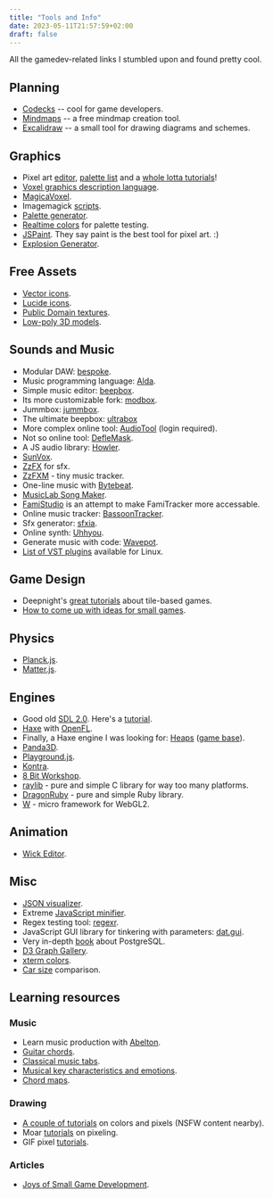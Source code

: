 ```yaml
---
title: "Tools and Info"
date: 2023-05-11T21:57:59+02:00
draft: false
---
```


All the gamedev-related links I stumbled upon and found pretty cool.

## Planning

* [Codecks](https://www.codecks.io/) -- cool for game developers.
* [Mindmaps](https://www.mindmaps.app/) -- a free mindmap creation tool.
* [Excalidraw](https://excalidraw.com/) -- a small tool for drawing diagrams and schemes.

## Graphics

* Pixel art [editor](https://lospec.com/pixel-editor), [palette list](https://lospec.com/palette-list) and a [whole lotta tutorials](https://lospec.com/pixel-art-tutorials)!
* [Voxel graphics description language](https://ldjam.com/events/ludum-dare/41/rogue-party/voxelcode-is-up-and-running).
* [MagicaVoxel](https://ephtracy.github.io/).
* Imagemagick [scripts](http://www.fmwconcepts.com/imagemagick/polarblur/index.php).
* [Palette generator](http://colormind.io/).
* [Realtime colors](https://realtimecolors.com) for palette testing.
* [JSPaint](https://jspaint.app/). They say paint is the best tool for pixel art. :)
* [Explosion Generator](https://explosiongenerator.com/).

## Free Assets

* [Vector icons](https://game-icons.net/).
* [Lucide icons](https://lucide.dev/).
* [Public Domain textures](https://ambientcg.com/).
* [Low-poly 3D models](https://poly.pizza/).

## Sounds and Music

* Modular DAW: [bespoke](https://www.bespokesynth.com/).
* Music programming language: [Alda](https://github.com/alda-lang/alda).
* Simple music editor: [beepbox](https://www.beepbox.co/).
* Its more customizable fork: [modbox](https://moddedbeepbox.github.io/3.0/).
* Jummbox: [jummbox](https://jummbus.bitbucket.io/).
* The ultimate beepbox: [ultrabox](https://ultraabox.github.io/)
* More complex online tool: [AudioTool](https://www.audiotool.com/app) (login required).
* Not so online tool: [DefleMask](http://deflemask.com/).
* A JS audio library: [Howler](https://howlerjs.com/).
* [SunVox](https://www.warmplace.ru/soft/sunvox/).
* [ZzFX](https://killedbyapixel.github.io/ZzFX/) for sfx.
* [ZzFXM](https://keithclark.github.io/ZzFXM/) - tiny music tracker.
* One-line music with [Bytebeat](https://greggman.com/downloads/examples/html5bytebeat/html5bytebeat.html).
* [MusicLab Song Maker](https://musiclab.chromeexperiments.com/Song-Maker/).
* [FamiStudio](https://famistudio.org/) is an attempt to make FamiTracker more accessable.
* Online music tracker: [BassoonTracker](https://www.stef.be/bassoontracker/).
* Sfx generator: [sfxia](https://rxi.itch.io/sfxia).
* Online synth: [Uhhyou](https://ryukau.github.io/UhhyouWebSynthesizers/index.html).
* Generate music with code: [Wavepot](https://wavepot.com/).
* [List of VST plugins](https://linuxdaw.org/) available for Linux.

## Game Design

* Deepnight's [great tutorials](https://deepnight.net/tutorials/) about tile-based games.
* [How to come up with ideas for small games](https://abagames.github.io/joys-of-small-game-development-en/ideas/).

## Physics

* [Planck.js](http://piqnt.com/planck.js/).
* [Matter.js](https://github.com/liabru/matter-js).

## Engines

* Good old [SDL 2.0](http://wiki.libsdl.org/). Here's a [tutorial](http://lazyfoo.net/tutorials/SDL/index.php).
* [Haxe](haxe.org) with [OpenFL](https://www.openfl.org/).
* Finally, a Haxe engine I was looking for: [Heaps](https://heaps.io/index.html) ([game base](https://github.com/deepnight/gameBase)).
* [Panda3D](https://www.panda3d.org/manual/).
* [Playground.js](http://playgroundjs.com/).
* [Kontra](https://straker.github.io/kontra/).
* [8 Bit Workshop](http://8bitworkshop.com/).
* [raylib](raylib.com) - pure and simple C library for way too many platforms.
* [DragonRuby](https://dragonruby.itch.io/dragonruby-gtk) - pure and simple Ruby library.
* [W](https://xem.github.io/W/) - micro framework for WebGL2.

## Animation

* [Wick Editor](https://www.wickeditor.com/editor/).

## Misc

* [JSON visualizer](http://jsonviewer.stack.hu/).
* Extreme [JavaScript minifier](https://siorki.github.io/regPack.html).
* Regex testing tool: [regexr](https://regexr.com/).
* JavaScript GUI library for tinkering with parameters: [dat.gui](https://github.com/dataarts/dat.gui/).
* Very in-depth [book](https://www.interdb.jp/pg/) about PostgreSQL.
* [D3 Graph Gallery](https://d3-graph-gallery.com/index.html).
* [xterm colors](https://robotmoon.com/256-colors/).
* [Car size](https://www.carsized.com/en/) comparison.

## Learning resources

### Music

* Learn music production with [Abelton](https://learningmusic.ableton.com/).
* [Guitar chords](https://www.all-guitar-chords.com/).
* [Classical music tabs](https://www.classtab.org/).
* [Musical key characteristics and emotions](https://ledgernote.com/blog/interesting/musical-key-characteristics-emotions/).
* [Chord maps](https://ledgernote.com/blog/interesting/chord-maps/).

### Drawing

* [A couple of tutorials](http://www.kyrieru.com/p/tutorials_19.html) on colors and pixels (NSFW content nearby).
* Moar [tutorials](http://www.slynyrd.com/blog/2019/2/23/pixelblog-14-cityscapes) on pixeling.
* GIF pixel [tutorials](https://saint11.org/blog/pixel-art-tutorials/).

### Articles

* [Joys of Small Game Development](https://abagames.github.io/joys-of-small-game-development-en/).
